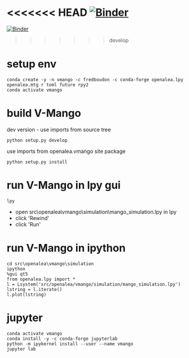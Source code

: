 <<<<<<< HEAD
[![Binder](https://mybinder.org/badge_logo.svg)](https://mybinder.org/v2/gh/fredboudon/vmango.git)
=======
[![Binder](https://mybinder.org/badge_logo.svg)](https://mybinder.org/v2/gh/fredboudon/vmango.git/master)
>>>>>>> develop

# setup env

```console
conda create -y -n vmango -c fredboudon -c conda-forge openalea.lpy openalea.mtg r toml future rpy2
conda activate vmango
```

# build V-Mango

dev version - use imports from source tree

```console
python setup.py develop
```

use imports from openalea.vmango site package

```console
python setup.py install
```

# run V-Mango in lpy gui
```console
lpy
```
* open src\openalea\vmango\simulation\mango_simulation.lpy in lpy
* click 'Rewind'
* click 'Run'

# run V-Mango in ipython

```console
cd src\openalea\vmango\simulation
ipython
%gui qt5
from openalea.lpy import *
l = Lsystem('src/openalea/vmango/simulation/mango_simulation.lpy')
lstring = l.iterate()
l.plot(lstring)
```

# jupyter

```console
conda activate vmango
conda install -y -c conda-forge jupyterlab
python -m ipykernel install --user --name vmango
jupyter lab
```
